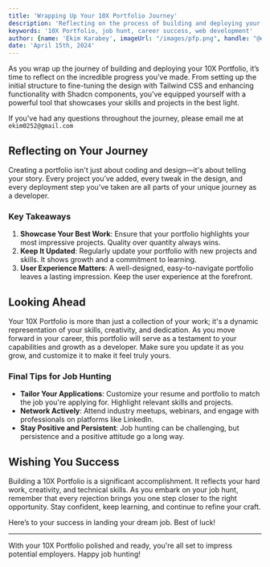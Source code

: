 ```yaml
---
title: 'Wrapping Up Your 10X Portfolio Journey'
description: 'Reflecting on the process of building and deploying your 10X Portfolio and wishing you success in your job hunt.'
keywords: '10X Portfolio, job hunt, career success, web development'
author: {name: 'Ekim Karabey', imageUrl: "/images/pfp.png", handle: "@ekimerton", url: "https://www.twitter.com/ekimerton"}
date: 'April 15th, 2024'
---
```


As you wrap up the journey of building and deploying your 10X Portfolio, it’s time to reflect on the incredible progress you’ve made. From setting up the initial structure to fine-tuning the design with Tailwind CSS and enhancing functionality with Shadcn components, you’ve equipped yourself with a powerful tool that showcases your skills and projects in the best light.

If you've had any questions throughout the journey, please email me at `ekim0252@gmail.com`

## Reflecting on Your Journey

Creating a portfolio isn't just about coding and design—it's about telling your story. Every project you’ve added, every tweak in the design, and every deployment step you’ve taken are all parts of your unique journey as a developer.

### Key Takeaways

1. **Showcase Your Best Work**: Ensure that your portfolio highlights your most impressive projects. Quality over quantity always wins.
2. **Keep It Updated**: Regularly update your portfolio with new projects and skills. It shows growth and a commitment to learning.
3. **User Experience Matters**: A well-designed, easy-to-navigate portfolio leaves a lasting impression. Keep the user experience at the forefront.

## Looking Ahead

Your 10X Portfolio is more than just a collection of your work; it's a dynamic representation of your skills, creativity, and dedication. As you move forward in your career, this portfolio will serve as a testament to your capabilities and growth as a developer. Make sure you update it as you grow, and customize it to make it feel truly yours.

### Final Tips for Job Hunting

- **Tailor Your Applications**: Customize your resume and portfolio to match the job you're applying for. Highlight relevant skills and projects.
- **Network Actively**: Attend industry meetups, webinars, and engage with professionals on platforms like LinkedIn.
- **Stay Positive and Persistent**: Job hunting can be challenging, but persistence and a positive attitude go a long way.

## Wishing You Success

Building a 10X Portfolio is a significant accomplishment. It reflects your hard work, creativity, and technical skills. As you embark on your job hunt, remember that every rejection brings you one step closer to the right opportunity. Stay confident, keep learning, and continue to refine your craft.

Here’s to your success in landing your dream job. Best of luck!

---

With your 10X Portfolio polished and ready, you're all set to impress potential employers. Happy job hunting!
